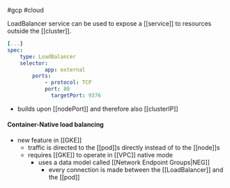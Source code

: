 #gcp #cloud 

LoadBalancer service can be used to expose a [[service]] to resources outside the [[cluster]].

```yaml
[...]
spec:
	type: LoadBalancer
	selector:
			app: external
		ports:
			- protocol: TCP
			port: 80
			  targetPort: 9376
```

- builds upon [[nodePort]] and therefore also [[clusterIP]]

#### Container-Native load balancing
- new feature in [[GKE]]
	- traffic is directed to the [[pod]]s directly instead of to the [[node]]s
	- requires [[GKE]] to operate in [[VPC]] native mode
		- uses a data model called [[Network Endpoint Groups|NEG]]
			- every connection is made between the [[LoadBalancer]] and the [[pod]]